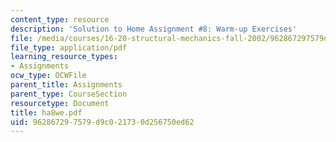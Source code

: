 ```yaml
---
content_type: resource
description: 'Solution to Home Assignment #8: Warm-up Exercises'
file: /media/courses/16-20-structural-mechanics-fall-2002/962867297579d9c021730d256750ed62_ha8we.pdf
file_type: application/pdf
learning_resource_types:
- Assignments
ocw_type: OCWFile
parent_title: Assignments
parent_type: CourseSection
resourcetype: Document
title: ha8we.pdf
uid: 96286729-7579-d9c0-2173-0d256750ed62
---
```

